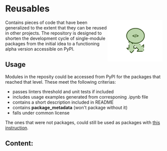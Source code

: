 # Reusables

<a><img src="https://github.com/Kiril-Mordan/reusables/blob/main/docs/reuse_logo.png" width="35%" height="35%" align="right" /></a>

Contains pieces of code that have been generalized to the extent that they can be reused in other projects. The repository is designed to shorten the development cycle of single-module packages from the initial idea to a functioning alpha version accessible on PyPI.

## Usage

Modules in the reposity could be accessed from PyPI for the packages that reached that level. These meet the following criterias:

- passes linters threshold and unit tests if included
- includes usage examples generated from corresponing .ipynb file
- contains a short description included in README
- contains __package_metadata__ (won't package without it)
- falls under common license

The ones that were not packages, could still be used as packages with [this instruction](https://github.com/Kiril-Mordan/reusables/blob/main/docs/module_from_raw_file.md).

## Content:
